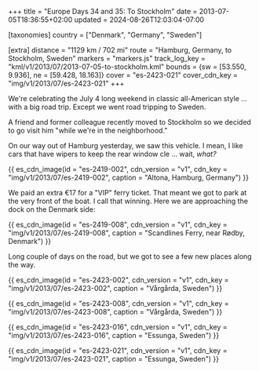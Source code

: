 +++
title = "Europe Days 34 and 35: To Stockholm"
date = 2013-07-05T18:36:55+02:00
updated = 2024-08-26T12:03:04-07:00

[taxonomies]
country = ["Denmark", "Germany", "Sweden"]

[extra]
distance = "1129 km / 702 mi"
route = "Hamburg, Germany, to Stockholm, Sweden"
markers = "markers.js"
track_log_key = "kml/v1/2013/07/2013-07-05-to-stockholm.kml"
bounds = {sw = [53.550, 9.936], ne = [59.428, 18.163]}
cover = "es-2423-021"
cover_cdn_key = "img/v1/2013/07/es-2423-021"
+++

We're celebrating the July 4 long weekend in classic all-American style ... with a big road trip. Except we went road tripping to Sweden.

<!-- more -->

A friend and former colleague recently moved to Stockholm so we decided to go visit him "while we're in the neighborhood."

On our way out of Hamburg yesterday, we saw this vehicle. I mean, I like cars that have wipers to keep the rear window cle ... wait, _what?_

{{ es_cdn_image(id = "es-2419-002", cdn_version = "v1", cdn_key = "img/v1/2013/07/es-2419-002", caption = "Altona, Hamburg, Germany") }}

We paid an extra €17 for a "VIP" ferry ticket. That meant we got to park at the very front of the boat. I call that winning. Here we are approaching the dock on the Denmark side:

{{ es_cdn_image(id = "es-2419-008", cdn_version = "v1", cdn_key = "img/v1/2013/07/es-2419-008", caption = "Scandlines Ferry, near Rødby, Denmark") }}

Long couple of days on the road, but we got to see a few new places along the way.

{{ es_cdn_image(id = "es-2423-002", cdn_version = "v1", cdn_key = "img/v1/2013/07/es-2423-002", caption = "Vårgårda, Sweden") }}

{{ es_cdn_image(id = "es-2423-008", cdn_version = "v1", cdn_key = "img/v1/2013/07/es-2423-008", caption = "Vårgårda, Sweden") }}

{{ es_cdn_image(id = "es-2423-016", cdn_version = "v1", cdn_key = "img/v1/2013/07/es-2423-016", caption = "Essunga, Sweden") }}

{{ es_cdn_image(id = "es-2423-021", cdn_version = "v1", cdn_key = "img/v1/2013/07/es-2423-021", caption = "Essunga, Sweden") }}
